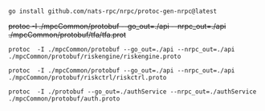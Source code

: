 #

```
go install github.com/nats-rpc/nrpc/protoc-gen-nrpc@latest
```

~~protoc -I ./mpcCommon/protobuf --go_out=./api --nrpc_out=./api ./mpcCommon/protobuf/tfa/tfa.prot~~

```
protoc  -I ./mpcCommon/protobuf --go_out=./api --nrpc_out=./api ./mpcCommon/protobuf/riskengine/riskengine.proto
```

```
protoc  -I ./mpcCommon/protobuf --go_out=./api --nrpc_out=./api ./mpcCommon/protobuf/riskctrl/riskctrl.proto
```
```
protoc  -I ./protobuf --go_out=./authService --nrpc_out=./authService ./mpcCommon/protobuf/auth.proto
```
